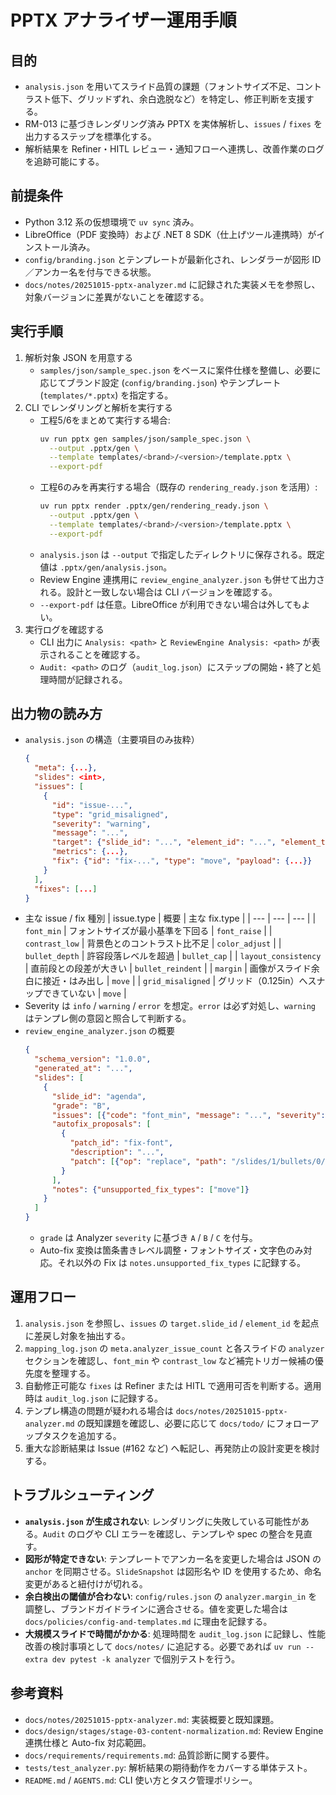 # PPTX アナライザー運用手順

## 目的
- `analysis.json` を用いてスライド品質の課題（フォントサイズ不足、コントラスト低下、グリッドずれ、余白逸脱など）を特定し、修正判断を支援する。
- RM-013 に基づきレンダリング済み PPTX を実体解析し、`issues` / `fixes` を出力するステップを標準化する。
- 解析結果を Refiner・HITL レビュー・通知フローへ連携し、改善作業のログを追跡可能にする。

## 前提条件
- Python 3.12 系の仮想環境で `uv sync` 済み。
- LibreOffice（PDF 変換時）および .NET 8 SDK（仕上げツール連携時）がインストール済み。
- `config/branding.json` とテンプレートが最新化され、レンダラーが図形 ID／アンカー名を付与できる状態。
- `docs/notes/20251015-pptx-analyzer.md` に記録された実装メモを参照し、対象バージョンに差異がないことを確認する。

## 実行手順
1. 解析対象 JSON を用意する  
   - `samples/json/sample_spec.json` をベースに案件仕様を整備し、必要に応じてブランド設定 (`config/branding.json`) やテンプレート (`templates/*.pptx`) を指定する。
2. CLI でレンダリングと解析を実行する  
   - 工程5/6をまとめて実行する場合:
     ```bash
     uv run pptx gen samples/json/sample_spec.json \
       --output .pptx/gen \
       --template templates/<brand>/<version>/template.pptx \
       --export-pdf
     ```
   - 工程6のみを再実行する場合（既存の `rendering_ready.json` を活用）:
     ```bash
     uv run pptx render .pptx/gen/rendering_ready.json \
       --output .pptx/gen \
       --template templates/<brand>/<version>/template.pptx \
       --export-pdf
     ```
   - `analysis.json` は `--output` で指定したディレクトリに保存される。既定値は `.pptx/gen/analysis.json`。
   - Review Engine 連携用に `review_engine_analyzer.json` も併せて出力される。設計と一致しない場合は CLI バージョンを確認する。
   - `--export-pdf` は任意。LibreOffice が利用できない場合は外してもよい。
3. 実行ログを確認する  
   - CLI 出力に `Analysis: <path>` と `ReviewEngine Analysis: <path>` が表示されることを確認する。
   - `Audit: <path>` のログ（`audit_log.json`）にステップの開始・終了と処理時間が記録される。

## 出力物の読み方
- `analysis.json` の構造（主要項目のみ抜粋）
  ```json
  {
    "meta": {...},
    "slides": <int>,
    "issues": [
      {
        "id": "issue-...",
        "type": "grid_misaligned",
        "severity": "warning",
        "message": "...",
        "target": {"slide_id": "...", "element_id": "...", "element_type": "..."},
        "metrics": {...},
        "fix": {"id": "fix-...", "type": "move", "payload": {...}}
      }
    ],
    "fixes": [...]
  }
  ```
- 主な issue / fix 種別
  | issue.type | 概要 | 主な fix.type |
  | --- | --- | --- |
  | `font_min` | フォントサイズが最小基準を下回る | `font_raise` |
  | `contrast_low` | 背景色とのコントラスト比不足 | `color_adjust` |
  | `bullet_depth` | 許容段落レベルを超過 | `bullet_cap` |
  | `layout_consistency` | 直前段との段差が大きい | `bullet_reindent` |
  | `margin` | 画像がスライド余白に接近・はみ出し | `move` |
| `grid_misaligned` | グリッド（0.125in）へスナップできていない | `move` |
- Severity は `info` / `warning` / `error` を想定。`error` は必ず対処し、`warning` はテンプレ側の意図と照合して判断する。
- `review_engine_analyzer.json` の概要
  ```json
  {
    "schema_version": "1.0.0",
    "generated_at": "...",
    "slides": [
      {
        "slide_id": "agenda",
        "grade": "B",
        "issues": [{"code": "font_min", "message": "...", "severity": "warning"}],
        "autofix_proposals": [
          {
            "patch_id": "fix-font",
            "description": "...",
            "patch": [{"op": "replace", "path": "/slides/1/bullets/0/items/0/font/size_pt", "value": 20.0}]
          }
        ],
        "notes": {"unsupported_fix_types": ["move"]}
      }
    ]
  }
  ```
  - `grade` は Analyzer `severity` に基づき `A` / `B` / `C` を付与。
  - Auto-fix 変換は箇条書きレベル調整・フォントサイズ・文字色のみ対応。それ以外の Fix は `notes.unsupported_fix_types` に記録する。

## 運用フロー
1. `analysis.json` を参照し、`issues` の `target.slide_id` / `element_id` を起点に差戻し対象を抽出する。
2. `mapping_log.json` の `meta.analyzer_issue_count` と各スライドの `analyzer` セクションを確認し、`font_min` や `contrast_low` など補完トリガー候補の優先度を整理する。
3. 自動修正可能な `fixes` は Refiner または HITL で適用可否を判断する。適用時は `audit_log.json` に記録する。
4. テンプレ構造の問題が疑われる場合は `docs/notes/20251015-pptx-analyzer.md` の既知課題を確認し、必要に応じて `docs/todo/` にフォローアップタスクを追加する。
5. 重大な診断結果は Issue (#162 など) へ転記し、再発防止の設計変更を検討する。

## トラブルシューティング
- **`analysis.json` が生成されない**: レンダリングに失敗している可能性がある。`Audit` のログや CLI エラーを確認し、テンプレや spec の整合を見直す。
- **図形が特定できない**: テンプレートでアンカー名を変更した場合は JSON の `anchor` を同期させる。`SlideSnapshot` は図形名や ID を使用するため、命名変更があると紐付けが切れる。
- **余白検出の閾値が合わない**: `config/rules.json` の `analyzer.margin_in` を調整し、ブランドガイドラインに適合させる。値を変更した場合は `docs/policies/config-and-templates.md` に理由を記録する。
- **大規模スライドで時間がかかる**: 処理時間を `audit_log.json` に記録し、性能改善の検討事項として `docs/notes/` に追記する。必要であれば `uv run --extra dev pytest -k analyzer` で個別テストを行う。

## 参考資料
- `docs/notes/20251015-pptx-analyzer.md`: 実装概要と既知課題。
- `docs/design/stages/stage-03-content-normalization.md`: Review Engine 連携仕様と Auto-fix 対応範囲。
- `docs/requirements/requirements.md`: 品質診断に関する要件。
- `tests/test_analyzer.py`: 解析結果の期待動作をカバーする単体テスト。
- `README.md` / `AGENTS.md`: CLI 使い方とタスク管理ポリシー。
